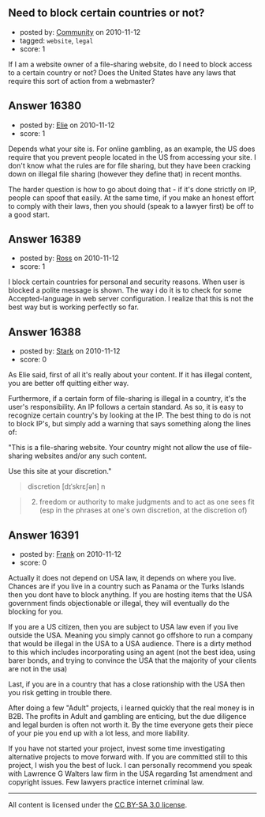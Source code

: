 ## Need to block certain countries or not?

- posted by: [Community](https://stackexchange.com/users/-1/-1-community) on 2010-11-12
- tagged: `website`, `legal`
- score: 1

If I am a website owner of a file-sharing website, do I need to block access to a certain country or not? Does the United States have any laws that require this sort of action from a webmaster?


## Answer 16380

- posted by: [Elie](https://stackexchange.com/users/-1/1752-elie) on 2010-11-12
- score: 1

Depends what your site is. For online gambling, as an example, the US does require that you prevent people located in the US from accessing your site. I don't know what the rules are for file sharing, but they have been cracking down on illegal file sharing (however they define that) in recent months.

The harder question is how to go about doing that - if it's done strictly on IP, people can spoof that easily. At the same time, if you make an honest effort to comply with their laws, then you should (speak to a lawyer first) be off to a good start.


## Answer 16389

- posted by: [Ross](https://stackexchange.com/users/-1/1390-ross) on 2010-11-12
- score: 1

I block certain countries for personal and security reasons. When user is blocked a polite message is shown. The way i do it is to check for some Accepted-language in web server configuration. I realize that this is not the best way but is working perfectly so far.


## Answer 16388

- posted by: [Stark](https://stackexchange.com/users/-1/5338-stark) on 2010-11-12
- score: 0

As Elie said, first of all it's really about your content. If it has illegal content, you are better off quitting either way.

Furthermore, if a certain form of file-sharing is illegal in a country, it's the user's responsibility. An IP follows a certain standard. As so, it is easy to recognize certain country's by looking at the IP. The best thing to do is not to block IP's, but simply add a warning that says something along the lines of:

"This is a file-sharing website. Your country might not allow the use of file-sharing websites and/or any such content.

Use this site at your discretion."

> discretion [dɪˈskrɛʃən] n

> 2. freedom or authority to make judgments and to act as one sees fit
> (esp in the phrases at one's own
> discretion, at the discretion of)


## Answer 16391

- posted by: [Frank](https://stackexchange.com/users/-1/4858-frank) on 2010-11-12
- score: 0

Actually it does not depend on USA law, it depends on where you live.  Chances are if you live in a country such as Panama or the Turks Islands then you dont have to block anything.  If you are hosting items that the USA government finds objectionable or illegal, they will eventually do the blocking for you. 

If you are a US citizen, then you are subject to USA law even if you live outside the USA.  Meaning you simply cannot go offshore to run a company that would be illegal in the USA to a USA audience.  There is a dirty method to this which includes incorporating using an agent (not the best idea, using barer bonds, and trying to convince the USA that the majority of your clients are not in the usa)

Last, if you are in a country that has a close rationship with the USA then you risk getting in trouble there.

After doing a few "Adult" projects, i learned quickly that the real money is in B2B.  The profits in Adult and gambling are enticing, but the due diligence and legal burden is often not worth it.  By the time everyone gets their piece of your pie you end up with a lot less, and more liability.

If you have not started your project, invest some time investigating alternative projects to move forward with.  If you are committed still to this project, I wish you the best of luck.  I can personally recommend you speak with Lawrence G Walters law firm in the USA regarding 1st amendment and copyright issues.  Few lawyers practice internet criminal law.





---

All content is licensed under the [CC BY-SA 3.0 license](https://creativecommons.org/licenses/by-sa/3.0/).
